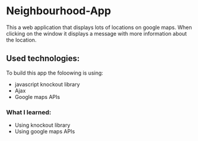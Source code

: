 # Neighbourhood-App
This a web application that displays lots of locations on google maps. When clicking on the window it displays a message with more information about the location.
## Used technologies:
To build this app the foloowing is using:
- javascript knockout library
- Ajax
- Google maps APIs
### What I learned:
- Using knockout library
- Using google maps APIs
